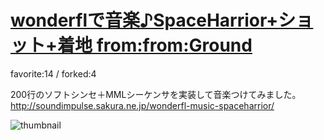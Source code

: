 # [wonderflで音楽♪SpaceHarrior+ショット+着地 from:from:Ground](http://fl.corge.net/c/aawB)

favorite:14 / forked:4

200行のソフトシンセ＋MMLシーケンサを実装して音楽つけてみました。  
http://soundimpulse.sakura.ne.jp/wonderfl-music-spaceharrior/

![thumbnail](./thumbnail.jpg)
